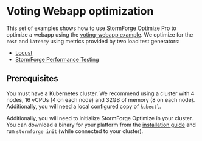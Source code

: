 # Voting Webapp optimization

This set of examples shows how to use StormForge Optimize Pro to optimize a webapp using the [voting-webapp example](./voting-webapp). We optimize for the `cost` and `latency` using metrics provided by two load test generators:
- [Locust](https://locust.io)
- [StormForge Performance Testing](https://www.stormforge.io/performance-testing/)

## Prerequisites

You must have a Kubernetes cluster. We recommend using a cluster with 4 nodes, 16 vCPUs (4 on each node) and 32GB of memory (8 on each node). Additionally, you will need a local configured copy of `kubectl`.

Additionally, you will need to initialize StormForge Optimize in your cluster. You can download a binary for your platform from the [installation guide](https://docs.stormforge.io/getting-started/install/) and run `stormforge init` (while connected to your cluster).